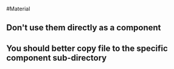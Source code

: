 #Material

## Don't use them directly as a component
## You should better copy file to the specific component sub-directory
